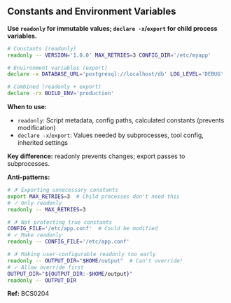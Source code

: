 ## Constants and Environment Variables

**Use `readonly` for immutable values; `declare -x`/`export` for child process variables.**

```bash
# Constants (readonly)
readonly -- VERSION='1.0.0' MAX_RETRIES=3 CONFIG_DIR='/etc/myapp'

# Environment variables (export)
declare -x DATABASE_URL='postgresql://localhost/db' LOG_LEVEL='DEBUG'

# Combined (readonly + export)
declare -rx BUILD_ENV='production'
```

**When to use:**
- `readonly`: Script metadata, config paths, calculated constants (prevents modification)
- `declare -x`/`export`: Values needed by subprocesses, tool config, inherited settings

**Key difference:** readonly prevents changes; export passes to subprocesses.

**Anti-patterns:**
```bash
# ✗ Exporting unnecessary constants
export MAX_RETRIES=3  # Child processes don't need this
# ✓ Only readonly
readonly -- MAX_RETRIES=3

# ✗ Not protecting true constants
CONFIG_FILE='/etc/app.conf'  # Could be modified
# ✓ Make readonly
readonly -- CONFIG_FILE='/etc/app.conf'

# ✗ Making user-configurable readonly too early
readonly -- OUTPUT_DIR="$HOME/output"  # Can't override!
# ✓ Allow override first
OUTPUT_DIR="${OUTPUT_DIR:-$HOME/output}"
readonly -- OUTPUT_DIR
```

**Ref:** BCS0204

